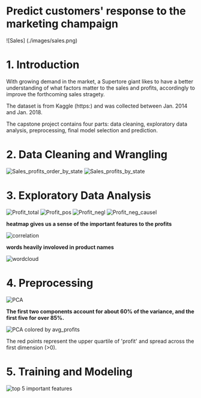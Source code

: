 
Predict customers' response to the marketing champaign
======================================================
  
![Sales] (./images/sales.png)


# 1. Introduction

With growing demand in the market, a Supertore giant likes to have a better understanding of what factors matter to the sales and profits, accordingly to improve the forthcoming sales stragety.

The dataset is from Kaggle (https:) and was collected between Jan. 2014 and Jan. 2018.



The capstone project contains four parts: data cleaning, exploratory data analysis, preprocessing, final model selection and prediction.

# 2. Data Cleaning and Wrangling

  

![Sales_profits_order_by_state](./images/total_profits.png)
![Sales_profits_by_state](./images/barh_sales.png)

# 3. Exploratory Data Analysis


  
![Profit_total](./images/profit_total.png)
![Profit_pos](./images/profit_pos.png)
![Profit_negl](./images/profit_neg.png)
![Profit_neg_causel](./images/profit_2states.png)

**heatmap gives us a sense of the important features to the profits**

![correlation](./images/heatmap.png)  



**words heavily involoved in product names**
  

![wordcloud](./images/text.png)  
 



# 4. Preprocessing 
  


![PCA](./images/pca1.png)

**The first two components account for about 60% of the variance, and the first five for over 85%.**   
  
![PCA colored by avg_profits](./images/pca2.png)

The red points represent the upper quartile of 'profit' and spread across the first dimension (>0).

# 5. Training and Modeling



![top 5 important features](./images/important_features.png)


